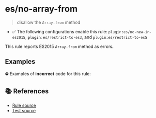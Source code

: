 # es/no-array-from
> disallow the `Array.from` method

- ✅ The following configurations enable this rule: `plugin:es/no-new-in-es2015`, `plugin:es/restrict-to-es3`, and `plugin:es/restrict-to-es5`

This rule reports ES2015 `Array.from` method as errors.

## Examples

⛔ Examples of **incorrect** code for this rule:

<eslint-playground type="bad" code="/*eslint es/no-array-from: error */
const array = Array.from(&quot;hello&quot;)
" />

## 📚 References

- [Rule source](https://github.com/mysticatea/eslint-plugin-es/blob/v3.0.1/lib/rules/no-array-from.js)
- [Test source](https://github.com/mysticatea/eslint-plugin-es/blob/v3.0.1/tests/lib/rules/no-array-from.js)
